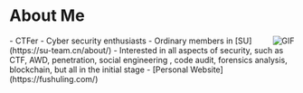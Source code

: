 # About Me
<img align="right" alt="GIF" src="[https://raw.githubusercontent.com/JoeyBling/JoeyBling/master/pic/pusheencode.gif]" />
- CTFer
- Cyber security enthusiasts 
- Ordinary members in [SU](https://su-team.cn/about/) 
- Interested in all aspects of security, such as CTF, AWD, penetration, social engineering , code audit, forensics analysis, blockchain, but all in the initial stage
- [Personal Website](https://fushuling.com/) 
